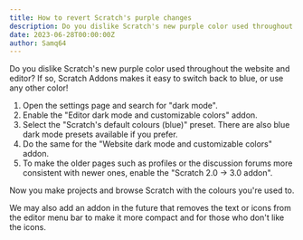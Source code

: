 ```yaml
---
title: How to revert Scratch's purple changes
description: Do you dislike Scratch's new purple color used throughout the website and editor? If so, Scratch Addons makes it easy to switch back to blue, or use any other color!
date: 2023-06-28T00:00:00Z
author: Samq64
---
```

Do you dislike Scratch's new purple color used throughout the website and editor? If so, Scratch Addons makes it easy to switch back to blue, or use any other color!

1. Open the settings page and search for "dark mode".
2. Enable the "Editor dark mode and customizable colors" addon.
3. Select the "Scratch's default colours (blue)" preset. There are also blue dark mode presets available if you prefer.
4. Do the same for the "Website dark mode and customizable colors" addon.
5. To make the older pages such as profiles or the discussion forums more consistent with newer ones, enable the "Scratch 2.0 → 3.0 addon".

Now you make projects and browse Scratch with the colours you're used to.

We may also add an addon in the future that removes the text or icons from the editor menu bar to make it more compact and for those who don't like the icons.
